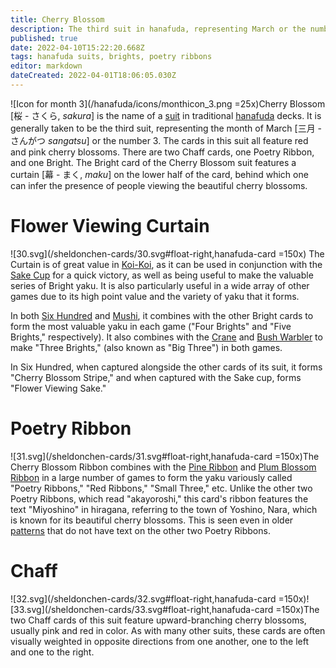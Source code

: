 ```yaml
---
title: Cherry Blossom
description: The third suit in hanafuda, representing March or the number 3
published: true
date: 2022-04-10T15:22:20.668Z
tags: hanafuda suits, brights, poetry ribbons
editor: markdown
dateCreated: 2022-04-01T18:06:05.030Z
---
```


![Icon for month 3](/hanafuda/icons/monthicon_3.png =25x)Cherry Blossom [桜 - さくら, *sakura*] is the name of a [suit](/en/hanafuda/suits) in traditional [hanafuda](/en/hanafuda) decks. It is generally taken to be the third suit, representing the month of March [三月	- さんがつ	*sangatsu*] or the number 3. The cards in this suit all feature red and pink cherry blossoms. There are two Chaff cards, one Poetry Ribbon, and one Bright. The Bright card of the Cherry Blossom suit features a curtain [幕 - まく, *maku*] on the lower half of the card, behind which one can infer the presence of people viewing the beautiful cherry blossoms.
# Flower Viewing Curtain
![30.svg](/sheldonchen-cards/30.svg#float-right,hanafuda-card =150x) The Curtain is of great value in [Koi-Koi](/en/hanafuda/games/koi-koi), as it can be used in conjunction with the [Sake Cup](/en/hanafuda/suits/chrysanthemum#sake-cup) for a quick victory, as well as being useful to make the valuable series of Bright yaku. It is also particularly useful in a wide array of other games due to its high point value and the variety of yaku that it forms.

In both [Six Hundred](/en/hanafuda/games/roppyakken) and [Mushi](/en/hanafuda/games/mushi), it combines with the other Bright cards to form the most valuable yaku in each game ("Four Brights" and "Five Brights," respectively). It also combines with the [Crane](/en/hanafuda/suits/pine#crane-with-sun) and [Bush Warbler](/en/hanafuda/suits/plum-blossom#bush-warbler) to make "Three Brights," (also known as "Big Three") in both games.

In Six Hundred, when captured alongside the other cards of its suit, it forms "Cherry Blossom Stripe," and when captured with the Sake cup, forms "Flower Viewing Sake."

# Poetry Ribbon
![31.svg](/sheldonchen-cards/31.svg#float-right,hanafuda-card =150x)The Cherry Blossom Ribbon combines with the [Pine Ribbon](/en/hanafuda/suits/pine#poetry-ribbon) and [Plum Blossom Ribbon](/en/hanafuda/suits/plum-blossom#poetry-ribbon) in a large number of games to form the yaku variously called "Poetry Ribbons," "Red Ribbons," "Small Three," etc. Unlike the other two Poetry Ribbons, which read "akayoroshi," this card's ribbon features the text "Miyoshino" in hiragana, referring to the town of Yoshino, Nara, which is known for its beautiful cherry blossoms. This is seen even in older [patterns](/en/hanafuda/patterns) that do not have text on the other two Poetry Ribbons.
# Chaff
![32.svg](/sheldonchen-cards/32.svg#float-right,hanafuda-card =150x)![33.svg](/sheldonchen-cards/33.svg#float-right,hanafuda-card =150x)The two Chaff cards of this suit feature upward-branching cherry blossoms, usually pink and red in color. As with many other suits, these cards are often visually weighted in opposite directions from one another, one to the left and one to the right.

